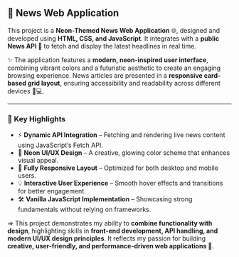 ## 📖 News Web Application

This project is a **Neon-Themed News Web Application** 🌐, designed and developed using **HTML, CSS, and JavaScript**. It integrates with a **public News API 📰** to fetch and display the latest headlines in real time.

✨ The application features a **modern, neon-inspired user interface**, combining vibrant colors and a futuristic aesthetic to create an engaging browsing experience. News articles are presented in a **responsive card-based grid layout**, ensuring accessibility and readability across different devices 📱💻.

---

### 🔑 Key Highlights

* ⚡ **Dynamic API Integration** – Fetching and rendering live news content using JavaScript’s Fetch API.
* 🎨 **Neon UI/UX Design** – A creative, glowing color scheme that enhances visual appeal.
* 📱 **Fully Responsive Layout** – Optimized for both desktop and mobile users.
* 💡 **Interactive User Experience** – Smooth hover effects and transitions for better engagement.
* 🛠 **Vanilla JavaScript Implementation** – Showcasing strong fundamentals without relying on frameworks.

=> This project demonstrates my ability to **combine functionality with design**, highlighting skills in **front-end development, API handling, and modern UI/UX design principles**. It reflects my passion for building **creative, user-friendly, and performance-driven web applications 🚀**.


